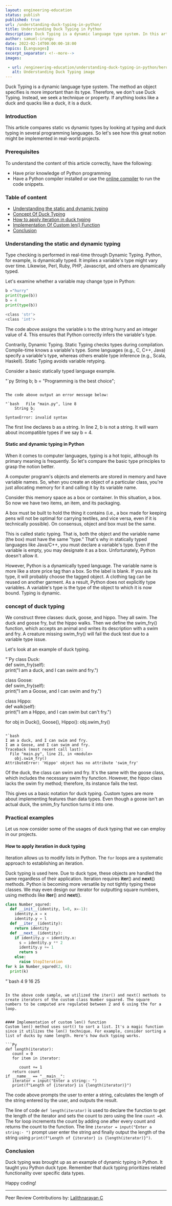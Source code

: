 ```yaml
---
layout: engineering-education
status: publish
published: true
url: /understanding-duck-typing-in-python/
title: Understanding Duck Typing in Python
description: Duck Typing is a dynamic language type system. In this article, we compare static and dynamic types by looking at typing and duck typing in several programming languages.
author: samuel-irungu
date: 2022-02-14T00:00:00-18:00
topics: [Languages]
excerpt_separator: <!--more-->
images:

 - url: /engineering-education/understanding-duck-typing-in-python/hero.jpg
   alt: Understanding Duck Typing image
---
```


Duck Typing is a dynamic language type system. The method an object specifies is more important than its type. Therefore, we don't use Duck Typing. Instead, we seek a technique or property. If anything looks like a duck and quacks like a duck, it is a duck.

<!--more-->

### Introduction 
This article compares static vs dynamic types by looking at typing and duck typing in several programming languages. So let's see how this great notion might be implemented in real-world projects.

### Prerequisites
To understand the content of this article correctly, have the following:
- Have prior knowledge of Python programming
- Have a Python compiler installed or use the [online compiler](https://www.onlinegdb.com/online_python_compiler) to run the code snippets.

### Table of content
- [Understanding the static and dynamic typing](#Understanding-the-static-and-dynamic-typing)
- [Concept Of Duck Typing](#concept-of-duck-typing)
- [How to apply iteration in duck typing ](#how-to-apply-iteration-in-duck-typing )
- [Implementation Of Custom len() Function](#implementation-of-custom-len()-function)
- [Conclusion](#conclusion)

### Understanding the static and dynamic typing
Type checking is performed in real-time through Dynamic Typing. Python, for example, is dynamically typed. It implies a variable's type might vary over time. Likewise, Perl, Ruby, PHP, Javascript, and others are dynamically typed.

Let's examine whether a variable may change type in Python:

```py
b ="hurry"
print(type(b))
b = 4
print(type(b))
```

```bash
<class 'str'>
<class 'int'> 
```

The code above assigns the variable `b`  to the string hurry and an integer value of 4. This ensures that Python correctly infers the variable's type.

Contrarily, Dynamic Typing. Static Typing checks types during compilation. Compile-time knows a variable's type. Some languages (e.g., C, C++, Java) specify a variable's type, whereas others enable type inference (e.g., Scala, Haskell). Static Typing avoids variable retyping.

Consider a basic statically typed language example.

"`py
String b;
b = "Programming is the best choice";
```

The code above output an error message below:

"`bash   File "main.py", line 8
    String b;
           ^
SyntaxError: invalid syntax
```

The first line declares b as a string. In line 2, b is not a string. It will warn about incompatible types if we say b = 4.

#### Static and dynamic typing in Python

When it comes to computer languages, typing is a hot topic, although its primary meaning is frequently. So let's compare the basic type principles to grasp the notion better.

A computer program's objects and elements are stored in memory and have variable names. So, when you create an object of a particular class, you're just allocating memory for it and calling it by its variable name.

Consider this memory space as a box or container. In this situation, a box. So now we have two items, an item, and its packaging.

A box must be built to hold the thing it contains (i.e., a box made for keeping pens will not be optimal for carrying textiles, and vice versa, even if it is technically possible). On consensus, object and box must be the same.

This is called static typing. That is, both the object and the variable name (the box) must have the same "type." That's why in statically typed languages like Java/C++, you must declare a variable's type. Even if the variable is empty, you may designate it as a box. Unfortunately, Python doesn't allow it.

However, Python is a dynamically typed language. The variable name is more like a store price tag than a box. So the label is blank. If you ask its type, it will probably choose the tagged object. A clothing tag can be reused on another garment. As a result, Python does not explicitly type variables. A variable's type is the type of the object to which it is now bound. Typing is dynamic.


### concept of duck typing
We construct three classes: duck, goose, and hippo. They all swim. The duck and goose fry, but the hippo walks. Then we define the swim_fry() function, which accepts an animal and writes its description with a swim and fry. A creature missing swim_fry() will fail the duck test due to a variable type issue.

Let's look at an example of duck typing.

"`Py
class Duck:  
   def swim_fry(self):  
         print("I am a duck, and I can swim and fry.")  
   
class Goose:  
     def swim_fry(self):  
         print("I am a Goose, and I can swim and fry.")  
   
class Hippo:  
     def walk(self):  
         print("I am a Hippo, and I can swim but can't fry.")  
   
for obj in Duck(), Goose(), Hippo():
    obj.swim_fry()
``` 

"`bash
I am a duck, and I can swim and fry.
I am a Goose, and I can swim and fry.
Traceback (most recent call last):
  File "main.py", line 21, in <module>
    obj.swim_fry()
AttributeError: 'Hippo' object has no attribute 'swim_fry'
```

Of the duck, the class can swim and fry. It's the same with the goose class, which includes the necessary swim fry function. However, the hippo class lacks the swim fry method; therefore, its instance fails the test.

This gives us a basic notation for duck typing. Custom types are more about implementing features than data types. Even though a goose isn't an actual duck, the smim_fry function turns it into one.


### Practical examples 

Let us now consider some of the usages of duck typing that we can employ in our projects.

#### How to apply iteration in duck typing 
Iteration allows us to modify lists in Python. The `for` loops are a systematic approach to establishing an iteration.

Duck typing is used here. Due to duck type, these objects are handled the same regardless of their application. Iteration requires __iter__() and __next__() methods. Python is becoming more versatile by not tightly typing these classes. We may even design our iterator for outputting square numbers, using methods like __iter__() and __next__().

```py
class Number_squred:
  def __init__(identity, l=0, x=-1):
    identity.x = x
    identity.y = l
  def __iter__(identity):
    return identity
  def __next__(identity):
    if identity.y < identity.x:
      s = identity.y ** 2
      identity.y += 1
      return s
    else:
      raise StopIteration    
for k in Number_squred(2, 6):
  print(k)
```

"`bash
4
9
16
25
```

In the above code sample, we utilized the iter() and next() methods to create iterators of the custom class Number squared. The square numbers to be computed are regulated between 2 and 6 using the for a loop.


#### Implementation of custom len() function
Custom len() method uses sort() to sort a list. It's a magic function since it utilizes the len() technique. For example, consider sorting a list of ducks by name length. Here's how duck typing works.

```Py
def length(iterator):
   count = 0
   for item in iterator:
    
      count += 1
   return count
if __name__ == "__main__":
   iterator = input("Enter a string:- ")
   print(f"Length of {iterator} is {length(iterator)}")

```
The code above prompts the user to enter a string, calculates the length of the string entered by the user, and outputs the result. 

The line of code `def length(iterator)` is used to declare the function to get the length of the iterator and sets the count to zero using the line `count =0`. The for loop increments the count by adding one after every count and returns the count to the function. The line `iterator = input("Enter a string:- ")` prompt user enter the string  and finally output the length of the string using `print(f"Length of {iterator} is {length(iterator)}")`.

### Conclusion
Duck typing was brought up as an example of dynamic typing in Python. It taught you Python duck type. Remember that duck typing prioritizes related functionality over specific data types.

Happy coding!

---
Peer Review Contributions by: [Lalithnarayan C](/engineering-education/authors/lalithnarayan-c/)
